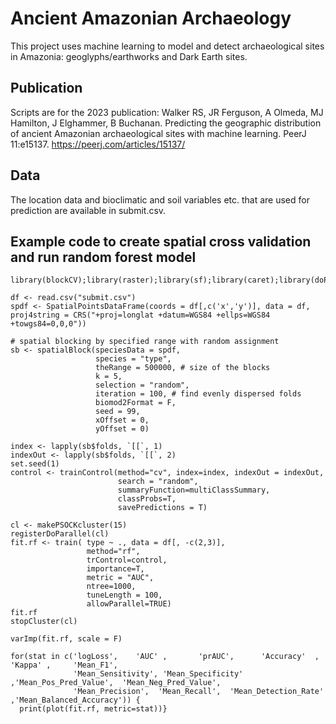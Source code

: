 # Ancient Amazonian Archaeology
This project uses machine learning to model and detect archaeological sites in Amazonia: geoglyphs/earthworks and Dark Earth sites. 

## Publication
Scripts are for the 2023 publication: Walker RS, JR Ferguson, A Olmeda, MJ Hamilton, J Elghammer, B Buchanan. Predicting the geographic distribution of ancient Amazonian archaeological sites with machine learning. PeerJ 11:e15137.
https://peerj.com/articles/15137/

## Data
The location data and bioclimatic and soil variables etc. that are used for prediction are available in submit.csv. 

## Example code to create spatial cross validation and run random forest model
```splus
library(blockCV);library(raster);library(sf);library(caret);library(doParallel);library(ggplot2);library(cowplot)

df <- read.csv("submit.csv")
spdf <- SpatialPointsDataFrame(coords = df[,c('x','y')], data = df, proj4string = CRS("+proj=longlat +datum=WGS84 +ellps=WGS84 +towgs84=0,0,0"))

# spatial blocking by specified range with random assignment
sb <- spatialBlock(speciesData = spdf,
                   species = "type",
                   theRange = 500000, # size of the blocks
                   k = 5,
                   selection = "random",
                   iteration = 100, # find evenly dispersed folds
                   biomod2Format = F,
                   seed = 99,
                   xOffset = 0, 
                   yOffset = 0)

index <- lapply(sb$folds, `[[`, 1)
indexOut <- lapply(sb$folds, `[[`, 2)
set.seed(1)
control <- trainControl(method="cv", index=index, indexOut = indexOut,
                        search = "random", 
                        summaryFunction=multiClassSummary, 
                        classProbs=T,
                        savePredictions = T)

cl <- makePSOCKcluster(15)
registerDoParallel(cl)
fit.rf <- train( type ~ ., data = df[, -c(2,3)],
                 method="rf",
                 trControl=control, 
                 importance=T,
                 metric = "AUC",
                 ntree=1000, 
                 tuneLength = 100,
                 allowParallel=TRUE)
fit.rf 
stopCluster(cl)

varImp(fit.rf, scale = F)

for(stat in c('logLoss',    'AUC' ,       'prAUC',      'Accuracy'  , 'Kappa' ,     'Mean_F1',
              'Mean_Sensitivity', 'Mean_Specificity'  ,'Mean_Pos_Pred_Value',  'Mean_Neg_Pred_Value',
              'Mean_Precision',  'Mean_Recall',  'Mean_Detection_Rate'  ,'Mean_Balanced_Accuracy')) {
  print(plot(fit.rf, metric=stat))}



```
